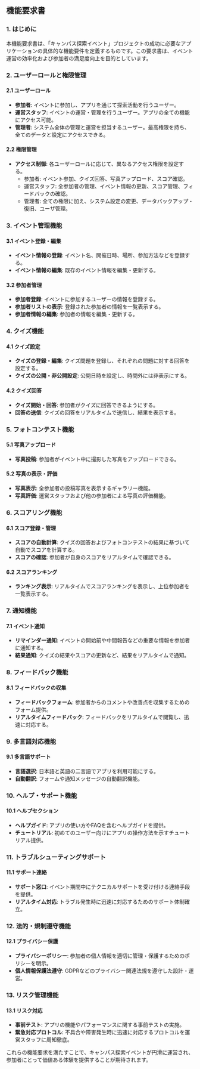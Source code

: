 ## 機能要求書

### 1. はじめに
本機能要求書は、「キャンパス探索イベント」プロジェクトの成功に必要なアプリケーションの具体的な機能要件を定義するものです。この要求書は、イベント運営の効率化および参加者の満足度向上を目的としています。

### 2. ユーザーロールと権限管理

#### 2.1 ユーザーロール
- **参加者**: イベントに参加し、アプリを通じて探索活動を行うユーザー。
- **運営スタッフ**: イベントの運営・管理を行うユーザー。アプリの全ての機能にアクセス可能。
- **管理者**: システム全体の管理と運営を担当するユーザー。最高権限を持ち、全てのデータと設定にアクセスできる。

#### 2.2 権限管理
- **アクセス制御**: 各ユーザーロールに応じて、異なるアクセス権限を設定する。
  - 参加者: イベント参加、クイズ回答、写真アップロード、スコア確認。
  - 運営スタッフ: 全参加者の管理、イベント情報の更新、スコア管理、フィードバックの確認。
  - 管理者: 全ての権限に加え、システム設定の変更、データバックアップ・復旧、ユーザ管理。

### 3. イベント管理機能

#### 3.1 イベント登録・編集
- **イベント情報の登録**: イベント名、開催日時、場所、参加方法などを登録する。
- **イベント情報の編集**: 既存のイベント情報を編集・更新する。

#### 3.2 参加者管理
- **参加者登録**: イベントに参加するユーザーの情報を登録する。
- **参加者リストの表示**: 登録された参加者の情報を一覧表示する。
- **参加者情報の編集**: 参加者の情報を編集・更新する。

### 4. クイズ機能

#### 4.1 クイズ設定
- **クイズの登録・編集**: クイズ問題を登録し、それぞれの問題に対する回答を設定する。
- **クイズの公開・非公開設定**: 公開日時を設定し、時間外には非表示にする。

#### 4.2 クイズ回答
- **クイズ開始・回答**: 参加者がクイズに回答できるようにする。
- **回答の送信**: クイズの回答をリアルタイムで送信し、結果を表示する。

### 5. フォトコンテスト機能

#### 5.1 写真アップロード
- **写真投稿**: 参加者がイベント中に撮影した写真をアップロードできる。

#### 5.2 写真の表示・評価
- **写真表示**: 全参加者の投稿写真を表示するギャラリー機能。
- **写真評価**: 運営スタッフおよび他の参加者による写真の評価機能。

### 6. スコアリング機能

#### 6.1 スコア登録・管理
- **スコアの自動計算**: クイズの回答およびフォトコンテストの結果に基づいて自動でスコアを計算する。
- **スコアの確認**: 参加者が自身のスコアをリアルタイムで確認できる。

#### 6.2 スコアランキング
- **ランキング表示**: リアルタイムでスコアランキングを表示し、上位参加者を一覧表示する。

### 7. 通知機能

#### 7.1 イベント通知
- **リマインダー通知**: イベントの開始前や中間報告などの重要な情報を参加者に通知する。
- **結果通知**: クイズの結果やスコアの更新など、結果をリアルタイムで通知。

### 8. フィードバック機能

#### 8.1 フィードバックの収集
- **フィードバックフォーム**: 参加者からのコメントや改善点を収集するためのフォーム提供。
- **リアルタイムフィードバック**: フィードバックをリアルタイムで閲覧し、迅速に対応する。

### 9. 多言語対応機能

#### 9.1 多言語サポート
- **言語選択**: 日本語と英語の二言語でアプリを利用可能にする。
- **自動翻訳**: フォームや通知メッセージの自動翻訳機能。

### 10. ヘルプ・サポート機能

#### 10.1 ヘルプセクション
- **ヘルプガイド**: アプリの使い方やFAQを含むヘルプガイドを提供。
- **チュートリアル**: 初めてのユーザー向けにアプリの操作方法を示すチュートリアル提供。

### 11. トラブルシューティングサポート

#### 11.1 サポート連絡
- **サポート窓口**: イベント期間中にテクニカルサポートを受け付ける連絡手段を提供。
- **リアルタイム対応**: トラブル発生時に迅速に対応するためのサポート体制確立。

### 12. 法的・規制遵守機能

#### 12.1 プライバシー保護
- **プライバシーポリシー**: 参加者の個人情報を適切に管理・保護するためのポリシーを明示。
- **個人情報保護法遵守**: GDPRなどのプライバシー関連法規を遵守した設計・運営。

### 13. リスク管理機能

#### 13.1 リスク対応
- **事前テスト**: アプリの機能やパフォーマンスに関する事前テストの実施。
- **緊急対応プロトコル**: 不具合や障害発生時に迅速に対応するプロトコルを運営スタッフに周知徹底。

これらの機能要求を満たすことで、キャンパス探索イベントが円滑に運営され、参加者にとって価値ある体験を提供することが期待されます。